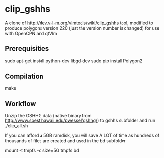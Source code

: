 clip_gshhs
==========

A clone of http://dev.v-l-m.org/vlmtools/wiki/clip_gshhs tool, modified to produce polygons version 220 (just the version number is changed) for use with OpenCPN and qtVlm

Prerequisities
--------------
sudo apt-get install python-dev libgd-dev
sudo pip install Polygon2

Compilation
-----------
make

Workflow
--------
Unzip the GSHHG data (native binary from http://www.soest.hawaii.edu/pwessel/gshhg/) to gshhs subfolder and run ./clip_all.sh

If you can afford a 5GB ramdisk, you will save A LOT of time as hundreds of thousands of files are created and used in the bd subfolder

mount -t tmpfs -o size=5G tmpfs bd
